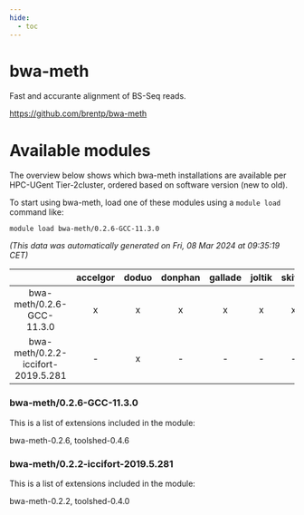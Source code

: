 ```yaml
---
hide:
  - toc
---
```


bwa-meth
========


Fast and accurante alignment of BS-Seq reads.

https://github.com/brentp/bwa-meth
# Available modules


The overview below shows which bwa-meth installations are available per HPC-UGent Tier-2cluster, ordered based on software version (new to old).

To start using bwa-meth, load one of these modules using a `module load` command like:

```shell
module load bwa-meth/0.2.6-GCC-11.3.0
```

*(This data was automatically generated on Fri, 08 Mar 2024 at 09:35:19 CET)*  

| |accelgor|doduo|donphan|gallade|joltik|skitty|
| :---: | :---: | :---: | :---: | :---: | :---: | :---: |
|bwa-meth/0.2.6-GCC-11.3.0|x|x|x|x|x|x|
|bwa-meth/0.2.2-iccifort-2019.5.281|-|x|-|-|-|-|


### bwa-meth/0.2.6-GCC-11.3.0

This is a list of extensions included in the module:

bwa-meth-0.2.6, toolshed-0.4.6

### bwa-meth/0.2.2-iccifort-2019.5.281

This is a list of extensions included in the module:

bwa-meth-0.2.2, toolshed-0.4.0